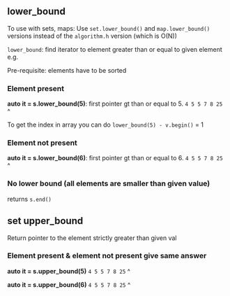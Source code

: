 

##  lower_bound

To use with sets, maps: Use `set.lower_bound()` and `map.lower_bound()` versions instead of the `algorithm.h` version (which is O(N))

`lower_bound`: find iterator to element greater than or equal to given element e.g.

Pre-requisite: elements have to be sorted

### Element present

**auto it = s.lower_bound(5)**: first pointer gt than or equal to 5.
`4 5 5 7 8 25`
   ^         

To get the index in array you can do `lower_bound(5) - v.begin()` = 1

### Element not present

**auto it = s.lower_bound(6)**: first pointer gt than or equal to 6.
`4 5 5 7 8 25`
       ^      

### No lower bound (all elements are smaller than given value)

returns `s.end()`

## set upper_bound

Return pointer to the element strictly greater than given val

### Element present & element not present give same answer

**auto it = s.upper_bound(5)**
`4 5 5 7 8 25`
       ^

**auto it = s.upper_bound(6)**
`4 5 5 7 8 25`
       ^






